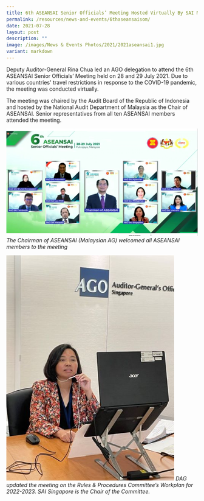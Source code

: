 ```yaml
---
title: 6th ASEANSAI Senior Officials’ Meeting Hosted Virtually By SAI Malaysia
permalink: /resources/news-and-events/6thaseansaisom/
date: 2021-07-28
layout: post
description: ""
image: /images/News & Events Photos/2021/2021aseansai1.jpg
variant: markdown
---
```

Deputy Auditor-General Rina Chua led an AGO delegation to attend the 6th ASEANSAI Senior Officials’ Meeting held on 28 and 29 July 2021. Due to various countries' travel restrictions in response to the COVID-19 pandemic, the meeting was conducted virtually. 

The meeting was chaired by the Audit Board of the Republic of Indonesia and hosted by the National Audit Department of Malaysia as the Chair of ASEANSAI.  Senior representatives from all ten ASEANSAI members attended the meeting.

![](/images/News%20&%20Events%20Photos/2021/2021aseansai1.jpg)
*The Chairman of ASEANSAI (Malaysian AG) welcomed all ASEANSAI members to the meeting*

![](/images/News%20&%20Events%20Photos/2021/2021aseansai2.jpg)
*DAG updated the meeting on the Rules & Procedures Committee’s Workplan for 2022-2023. SAI Singapore is the Chair of the Committee.*